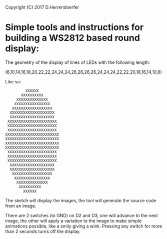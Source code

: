 Copyright (C) 2017 D.Herrendoerfer 

# Simple tools and instructions for building a WS2812 based round display:

The geometry of the display of lines of LEDs with the following length:

(6,10,14,16,18,20,22,22,24,24,24,26,26,26,26,24,24,24,22,22,20,18,16,14,10,6)

Like so:
```
         XXXXXX
       XXXXXXXXXX
     XXXXXXXXXXXXXX
    XXXXXXXXXXXXXXXX
   XXXXXXXXXXXXXXXXXX
  XXXXXXXXXXXXXXXXXXXX
  XXXXXXXXXXXXXXXXXXXX
 XXXXXXXXXXXXXXXXXXXXXX
 XXXXXXXXXXXXXXXXXXXXXX
 XXXXXXXXXXXXXXXXXXXXXX
XXXXXXXXXXXXXXXXXXXXXXXX
XXXXXXXXXXXXXXXXXXXXXXXX
XXXXXXXXXXXXXXXXXXXXXXXX
XXXXXXXXXXXXXXXXXXXXXXXX
 XXXXXXXXXXXXXXXXXXXXXX
 XXXXXXXXXXXXXXXXXXXXXX
 XXXXXXXXXXXXXXXXXXXXXX
  XXXXXXXXXXXXXXXXXXXX
  XXXXXXXXXXXXXXXXXXXX
   XXXXXXXXXXXXXXXXXX
    XXXXXXXXXXXXXXXX
     XXXXXXXXXXXXXX
      XXXXXXXXXX
        XXXXXX
```

The sketch will display the images, the tool will generate the source code
from an image.

There are 2 switches (to GND) on D2 and D3, one will advance to the next image,
the other will apply a variation to the image to make simple animations possible,
like a smily giving a wink.
Pressing any switch for more than 2 seconds turns off the display.


